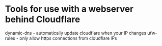 # Tools for use with a webserver behind Cloudflare

dynamic-dns - automatically update cloudflare when your IP changes
ufw-rules - only allow https connections from cloudflare IPs

